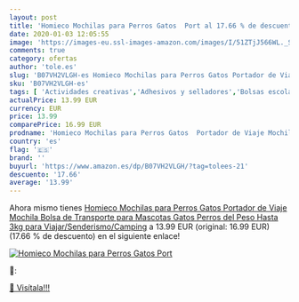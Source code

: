 ```yaml
---
layout: post
title: 'Homieco Mochilas para Perros Gatos  Port al 17.66 % de descuento'
date: 2020-01-03 12:05:55
image: 'https://images-eu.ssl-images-amazon.com/images/I/51ZTjJ566WL._SL400_.jpg'
comments: true
category: ofertas
author: 'tole.es'
slug: 'B07VH2VLGH-es Homieco Mochilas para Perros Gatos Portador de Viaje...'
sku: 'B07VH2VLGH-es'
tags: [ 'Actividades creativas','Adhesivos y selladores','Bolsas escolares','Bricolaje y herramientas','Cuchillos de cocina','Equipaje','Ferretería','Hogar y cocina','Juegos de cuchillos de cocina','Juguetes','Juguetes y juegos','Lápices de colores para niños','Material de escritura y dibujo para niños','Mochilas, estuches y sets escolares','Pegamentos instantáneos','Utensilios de cocina','mochila', ]
actualPrice: 13.99 EUR
currency: EUR
price: 13.99
comparePrice: 16.99 EUR
prodname: 'Homieco Mochilas para Perros Gatos  Portador de Viaje Mochila  Bolsa de Transporte para Mascotas Gatos Perros del Peso Hasta 3kg para Viajar/Senderismo/Camping'
country: 'es'
flag: '🇪🇸'
brand: ''
buyurl: 'https://www.amazon.es/dp/B07VH2VLGH/?tag=tolees-21'
descuento: '17.66'
average: '13.99'
---
```


Ahora mismo tienes [Homieco Mochilas para Perros Gatos  Portador de Viaje Mochila  Bolsa de Transporte para Mascotas Gatos Perros del Peso Hasta 3kg para Viajar/Senderismo/Camping](https://www.amazon.es/dp/B07VH2VLGH/?tag=tolees-21) a 13.99 EUR (original: 16.99 EUR) (17.66 %  de descuento) en el siguiente enlace!

[![Homieco Mochilas para Perros Gatos  Port](https://images-eu.ssl-images-amazon.com/images/I/51ZTjJ566WL._SL400_.jpg)](https://www.amazon.es/dp/B07VH2VLGH/?tag=tolees-21)

🔎:


[🛒 Visítala!!!](https://www.amazon.es/dp/B07VH2VLGH/?tag=tolees-21)
